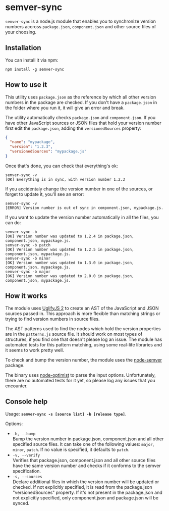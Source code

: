 # semver-sync

`semver-sync` is a node.js module that enables you to synchronize version numbers accross `package.json`, `component.json` and other source files of your choosing.

## Installation

You can install it via npm:

````
npm install -g semver-sync
````

## How to use it

This utility uses `package.json` as the reference by which all other version numbers in the package are checked. If you don't have a `package.json` in the folder where you run it, it will give an error and break.

The utility automatically checks `package.json` and `component.json`. If you have other JavaScript sources or JSON files that hold your version number first edit the `package.json`, adding the `versionedSources` property:

````json
{
  "name": "mypackage",
  "version": "1.2.3",
  "versionedSources": "mypackage.js"
}
````

Once that's done, you can check that everything's ok:

````terminal
semver-sync -v
[OK] Everything is in sync, with version number 1.2.3
````

If you accidentaly change the version number in one of the sources, or forget to update it, you'll see an error:

````
semver-sync -v
[ERROR] Version number is out of sync in component.json, mypackage.js.
````

If you want to update the version number automatically in all the files, you can do:

````
semver-sync -b
[OK] Version number was updated to 1.2.4 in package.json, component.json, mypackage.js.
semver-sync -b patch
[OK] Version number was updated to 1.2.5 in package.json, component.json, mypackage.js.
semver-sync -b minor
[OK] Version number was updated to 1.3.0 in package.json, component.json, mypackage.js.
semver-sync -b major
[OK] Version number was updated to 2.0.0 in package.json, component.json, mypackage.js.
````

## How it works

The module uses [UglifyJS 2](https://github.com/mishoo/UglifyJS2) to create an AST of the JavaScript and JSON sources passed in. This approach is more flexible than matching strings or trying to find version numbers in source files.

The AST patterns used to find the nodes which hold the version properties are in the `patterns.js` source file. It should work on most types of structures, if you find one that doesn't please log an issue. The module has automated tests for this pattern matching, using some real-life libraries and it seems to work pretty well.

To check and bump the version number, the module uses the [node-semver](https://github.com/isaacs/node-semver) package.

The binary uses [node-optimist](https://github.com/substack/node-optimist) to parse the input options. Unfortunately, there are no automated tests for it yet, so please log any issues that you encounter.

## Console help

Usage: **`semver-sync -s [source list] -b [release type]`**.

Options:
  
* `-b, --bump`  
   Bump the version number in package.json, component.json and all other specified source files. It can take one of the following values: `major`, `minor`, `patch`. If no value is specified, it defaults to `patch`.
* `-v, --verify`  
   Verifies that package.json, component.json and all other source files have the same version number and checks if it conforms to the semver specification.
* `-s, --sources`  
  Declare additional files in which the version number will be updated or checked. If not explicitly specified, it is read from the package.json "versionedSources" property. If it's not present in the package.json and not explicitly specified, only component.json and package.json will be synced.
